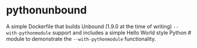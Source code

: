 # pythonunbound
A simple Dockerfile that builds Unbound (1.9.0 at the time of writing) `--with-pythonmodule` support and includes a simple Hello World style Python # module to demonstrate the `--with-pythonmodule` functionality.
